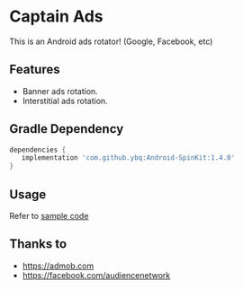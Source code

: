 # Captain Ads

This is an Android ads rotator! (Google, Facebook, etc)

## Features

* Banner ads rotation.
* Interstitial ads rotation.

## Gradle Dependency

 ``` gradle
dependencies {
    implementation 'com.github.ybq:Android-SpinKit:1.4.0'
 }
 ```

## Usage

Refer to [sample code](https://github.com/cafewill/captain-ads/tree/master/app/src/main/java/com/cafewill/sample)

## Thanks to

* https://admob.com
* https://facebook.com/audiencenetwork
